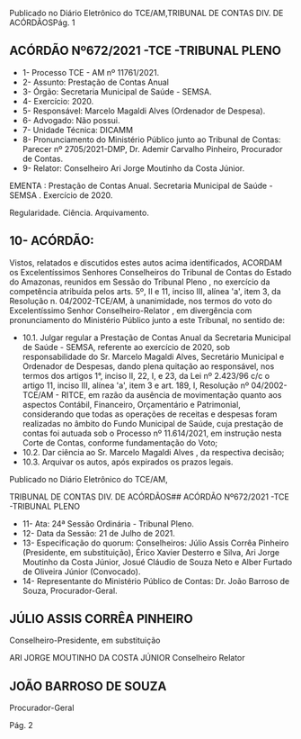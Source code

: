 Publicado  no  Diário  Eletrônico do TCE/AM,TRIBUNAL DE CONTAS DIV. DE ACÓRDÃOSPág. 1

## ACÓRDÃO Nº672/2021 -TCE -TRIBUNAL PLENO

- 1- Processo TCE - AM nº 11761/2021.
- 2- Assunto: Prestação de Contas Anual
- 3- Órgão: Secretaria Municipal de Saúde - SEMSA.
- 4- Exercício: 2020.
- 5- Responsável: Marcelo Magaldi Alves (Ordenador de Despesa).
- 6- Advogado: Não possui.
- 7- Unidade Técnica: DICAMM
- 8- Pronunciamento  do  Ministério  Público  junto  ao  Tribunal  de  Contas: Parecer  nº 2705/2021-DMP, Dr. Ademir Carvalho Pinheiro, Procurador de Contas.
- 9- Relator: Conselheiro Ari Jorge Moutinho da Costa Júnior.

EMENTA : Prestação  de  Contas  Anual.  Secretaria Municipal de Saúde - SEMSA  . Exercício de 2020.

Regularidade. Ciência. Arquivamento.

## 10-  ACÓRDÃO:

Vistos, relatados e discutidos estes autos acima identificados, ACORDAM os Excelentíssimos Senhores Conselheiros do Tribunal de Contas do Estado do Amazonas, reunidos em Sessão do Tribunal Pleno , no exercício da competência atribuída pelos arts. 5º, II e 11, inciso III, alínea 'a', item 3, da Resolução n. 04/2002-TCE/AM, à unanimidade, nos termos do voto do Excelentíssimo Senhor Conselheiro-Relator , em divergência com pronunciamento do Ministério Público junto a este Tribunal, no sentido de:

- 10.1. Julgar regular a Prestação de Contas Anual da Secretaria Municipal de Saúde - SEMSA, referente ao exercício de 2020, sob responsabilidade do Sr. Marcelo  Magaldi  Alves, Secretário Municipal e Ordenador  de Despesas, dando plena quitação ao responsável, nos termos dos artigos 1°, inciso II, 22, I, e 23, da Lei nº 2.423/96 c/c o artigo 11, inciso III, alínea 'a',  item  3  e  art.  189,  I,  Resolução  nº  04/2002-TCE/AM  -  RITCE,  em razão  da  ausência  de  movimentação  quanto  aos  aspectos  Contábil, Financeiro, Orçamentário  e  Patrimonial,  considerando  que  todas  as operações de receitas e despesas foram realizadas no âmbito do Fundo Municipal de Saúde, cuja prestação de contas foi autuada sob o Processo nº 11.614/2021, em instrução nesta Corte de Contas, conforme fundamentação do Voto;
- 10.2. Dar ciência ao Sr. Marcelo Magaldi Alves , da respectiva decisão;
- 10.3. Arquivar os autos, após expirados os prazos legais.

Publicado  no  Diário  Eletrônico do TCE/AM,

TRIBUNAL DE CONTAS DIV. DE ACÓRDÃOS## ACÓRDÃO Nº672/2021 -TCE -TRIBUNAL PLENO

- 11-  Ata: 24ª Sessão Ordinária - Tribunal Pleno.
- 12-  Data da Sessão: 21 de Julho de 2021.
- 13-  Especificação  do  quorum: Conselheiros: Júlio  Assis  Corrêa  Pinheiro  (Presidente, em substituição), Érico Xavier Desterro e Silva, Ari Jorge Moutinho da Costa Júnior, Josué Cláudio de Souza Neto e Alber Furtado de Oliveira Júnior (Convocado).
- 14-  Representante  do  Ministério  Público  de  Contas: Dr. João  Barroso  de  Souza, Procurador-Geral.

## JÚLIO ASSIS CORRÊA PINHEIRO

Conselheiro-Presidente, em substituição

ARI JORGE MOUTINHO DA COSTA JÚNIOR Conselheiro Relator

## JOÃO BARROSO DE SOUZA

Procurador-Geral

Pág. 2